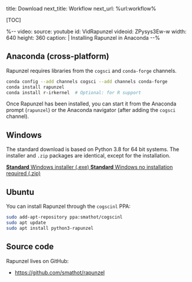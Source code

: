 title: Download
next_title: Workflow
next_url: %url:workflow%


[TOC]


%--
video:
 source: youtube
 id: VidRapunzel
 videoid: ZPysys3Ew-w
 width: 640
 height: 360
 caption: |
  Installing Rapunzel in Anaconda
--%


## Anaconda (cross-platform)

Rapunzel requires libraries from the `cogsci` and `conda-forge` channels.

```bash
conda config --add channels cogsci --add channels conda-forge
conda install rapunzel
conda install r-irkernel  # Optional: for R support
```

Once Rapunzel has been installed, you can start it from the Anaconda prompt (`rapunzel`) or the Anaconda navigator (after adding the `cogsci` channel).


## Windows

The standard download is based on Python 3.8 for 64 bit systems. The installer and `.zip` packages are identical, except for the installation.

<a role="button" class="btn btn-success btn-align-left" href="https://github.com/open-cogsci/rapunzel/releases/download/release%2F0.4.14/rapunzel_0.4.14-py38-win64-1.exe">
	<b>Standard</b> Windows installer (.exe)
</a>

<a role="button" class="btn btn-default btn-align-left" href="https://github.com/open-cogsci/rapunzel/releases/download/release%2F0.4.14/rapunzel_0.4.14-py38-win64-1.zip">
	<b>Standard</b> Windows no installation required (.zip)
</a>


## Ubuntu

You can install Rapunzel through the `cogscinl` PPA:

```bash
sudo add-apt-repository ppa:smathot/cogscinl
sudo apt update
sudo apt install python3-rapunzel
```


## Source code

Rapunzel lives on GitHub:

- <https://github.com/smathot/rapunzel>
